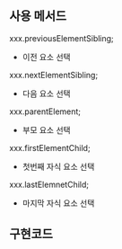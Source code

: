 ## 사용 메서드

xxx.previousElementSibling;
- 이전 요소 선택

xxx.nextElementSibling;
- 다음 요소 선택

xxx.parentElement;
- 부모 요소 선택

xxx.firstElementChild;
- 첫번째 자식 요소 선택

xxx.lastElemnetChild;
- 마지막 자식 요소 선택

## 구현코드

~~~javascript

~~~

